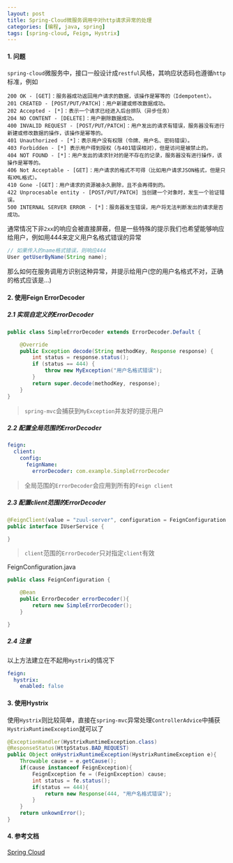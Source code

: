 ```yaml
---
layout: post
title: Spring-Cloud微服务调用中对http请求异常的处理
categories: [编程, java, spring]
tags: [spring-cloud, Feign, Hystrix]
---
```


#### 1. 问题
`spring-cloud`微服务中，接口一般设计成`restful`风格，其响应状态码也遵循`http`标准，例如

```
200 OK - [GET]：服务器成功返回用户请求的数据，该操作是幂等的（Idempotent）。
201 CREATED - [POST/PUT/PATCH]：用户新建或修改数据成功。
202 Accepted - [*]：表示一个请求已经进入后台排队（异步任务）
204 NO CONTENT - [DELETE]：用户删除数据成功。
400 INVALID REQUEST - [POST/PUT/PATCH]：用户发出的请求有错误，服务器没有进行新建或修改数据的操作，该操作是幂等的。
401 Unauthorized - [*]：表示用户没有权限（令牌、用户名、密码错误）。
403 Forbidden - [*] 表示用户得到授权（与401错误相对），但是访问是被禁止的。
404 NOT FOUND - [*]：用户发出的请求针对的是不存在的记录，服务器没有进行操作，该操作是幂等的。
406 Not Acceptable - [GET]：用户请求的格式不可得（比如用户请求JSON格式，但是只有XML格式）。
410 Gone -[GET]：用户请求的资源被永久删除，且不会再得到的。
422 Unprocesable entity - [POST/PUT/PATCH] 当创建一个对象时，发生一个验证错误。
500 INTERNAL SERVER ERROR - [*]：服务器发生错误，用户将无法判断发出的请求是否成功。
```

通常情况下非`2xx`的响应会被直接屏蔽，但是一些特殊的提示我们也希望能够响应给用户，例如用444来定义用户名格式错误的异常

```java
// 如果传入的name格式错误，则响应444
User getUserByName(String name);
```

那么如何在服务调用方识别这种异常，并提示给用户(您的用户名格式不对，正确的格式应该是...)

#### 2. 使用Feign ErrorDecoder

##### 2.1 实现自定义的ErrorDecoder

```java
public class SimpleErrorDecoder extends ErrorDecoder.Default {

    @Override
    public Exception decode(String methodKey, Response response) {
        int status = response.status();
        if (status == 444) {
            throw new MyException("用户名格式错误");
        }
        return super.decode(methodKey, response);
    }
}
```

> `spring-mvc`会捕获到`MyException`并友好的提示用户

##### 2.2 配置全局范围的ErrorDecoder

```yaml
feign:
  client:
    config:
      feignName:
        errorDecoder: com.example.SimpleErrorDecoder
```

> 全局范围的`ErrorDecoder`会应用到所有的`Feign client`

##### 2.3 配置client范围的ErrorDecoder
```java
@FeignClient(value = "zuul-server", configuration = FeignConfiguration.class)
public interface IUserService {

}
```

> `client`范围的`ErrorDecoder`只对指定`client`有效

FeignConfiguration.java
```java
public class FeignConfiguration {

    @Bean
    public ErrorDecoder errorDecoder(){
        return new SimpleErrorDecoder();    
    }

}
```

##### 2.4 注意
以上方法建立在不起用`Hystrix`的情况下

```yaml
feign:
  hystrix:
    enabled: false
```

#### 3. 使用Hystrix

使用`Hystrix`则比较简单，直接在`spring-mvc`异常处理`ControllerAdvice`中捕获`HystrixRuntimeException`就可以了

```java
@ExceptionHandler(HystrixRuntimeException.class)
@ResponseStatus(HttpStatus.BAD_REQUEST)
public Object onHystrixRuntimeException(HystrixRuntimeException e){
    Throwable cause = e.getCause();
    if(cause instanceof FeignException){
        FeignException fe = (FeignException) cause;
        int status = fe.status();
        if(status == 444){
            return new Response(444, "用户名格式错误");
        }
    }
    return unkownError();
}
```

#### 4. 参考文档
[Spring Cloud](http://cloud.spring.io/spring-cloud-static/Edgware.RELEASE/single/spring-cloud.html)